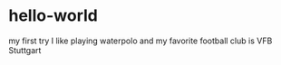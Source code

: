 # hello-world
my first try 
I like playing waterpolo and my favorite football club is VFB Stuttgart
